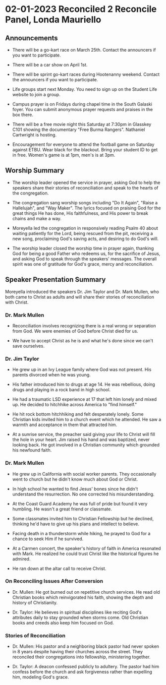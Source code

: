 # 02-01-2023 Reconciled 2 Reconcile Panel, Londa Mauriello



## Announcements

- There will be a go-kart race on March 25th. Contact the announcers if you want to participate.

- There will be a car show on April 1st. 

- There will be sprint go-kart races during Hootenanny weekend. Contact the announcers if you want to participate.

- Life groups start next Monday. You need to sign up on the Student Life website to join a group. 

- Campus prayer is on Fridays during chapel time in the South Galaski foyer. You can submit anonymous prayer requests and praises in the box there. 

- There will be a free movie night this Saturday at 7:30pm in Glasskey C101 showing the documentary "Free Burma Rangers". Nathaniel Cartwright is hosting.

- Encouragement for everyone to attend the football game on Saturday against ETBU. Wear black for the blackout. Bring your student ID to get in free. Women's game is at 1pm, men's is at 3pm.


## Worship Summary

- The worship leader opened the service in prayer, asking God to help the speakers share their stories of reconciliation and speak to the hearts of the congregation. 

- The congregation sang worship songs including "Do It Again", "Raise a Hallelujah", and "Way Maker". The lyrics focused on praising God for the great things He has done, His faithfulness, and His power to break chains and make a way.

- Moreyella led the congregation in responsively reading Psalm 40 about waiting patiently for the Lord, being rescued from the pit, receiving a new song, proclaiming God's saving acts, and desiring to do God's will. 

- The worship leader closed the worship time in prayer again, thanking God for being a good Father who redeems us, for the sacrifice of Jesus, and asking God to speak through the speakers' messages. The overall spirit was one of gratitude for God's grace, mercy and reconciliation.


## Speaker Presentation Summary

Moreyella introduced the speakers Dr. Jim Taylor and Dr. Mark Mullen, who both came to Christ as adults and will share their stories of reconciliation with Christ. 

### Dr. Mark Mullen

- Reconciliation involves recognizing there is a real wrong or separation from God. We were enemies of God before Christ died for us. 

- We have to accept Christ as he is and what he's done since we can't save ourselves.

### Dr. Jim Taylor

- He grew up in an Ivy League family where God was not present. His parents divorced when he was young. 

- His father introduced him to drugs at age 14. He was rebellious, doing drugs and playing in a rock band in high school. 

- He had a traumatic LSD experience at 17 that left him lonely and mixed up. He decided to hitchhike across America to "find himself."

- He hit rock bottom hitchhiking and felt desperately lonely. Some Christian kids invited him to a church event which he attended. He saw a warmth and acceptance in them that attracted him.

- At a sunrise service, the preacher said giving your life to Christ will fill the hole in your heart. Jim raised his hand and was baptized, never looking back. He got involved in a Christian community which grounded his newfound faith.

### Dr. Mark Mullen

- He grew up in California with social worker parents. They occasionally went to church but he didn't know much about God or Christ. 

- In high school he wanted to find Jesus' bones since he didn't understand the resurrection. No one corrected his misunderstanding.

- At the Coast Guard Academy he was full of pride but found it very humbling. He wasn't a great friend or classmate.

- Some classmates invited him to Christian Fellowship but he declined, thinking he'd have to give up his plans and intellect to believe.

- Facing death in a thunderstorm while hiking, he prayed to God for a chance to seek Him if he survived.

- At a Carmen concert, the speaker's history of faith in America resonated with Mark. He realized he could trust Christ like the historical figures he admired.

- He ran down at the altar call to receive Christ.

### On Reconciling Issues After Conversion

- Dr. Mullen: He got burned out on repetitive church services. He read old Christian books which reinvigorated his faith, showing the depth and history of Christianity.

- Dr. Taylor: He believes in spiritual disciplines like reciting God's attributes daily to stay grounded when storms come. Old Christian books and creeds also keep him focused on God. 

### Stories of Reconciliation

- Dr. Mullen: His pastor and a neighboring black pastor had never spoken in 8 years despite having their churches across the street. They reconciled their congregations into fellowship, ministering together.

- Dr. Taylor: A deacon confessed publicly to adultery. The pastor had him confess before the church and ask forgiveness rather than expelling him, modeling God's grace.